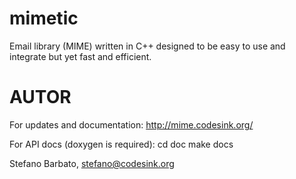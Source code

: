 # mimetic
Email library (MIME) written in C++ designed to be easy to use and integrate but yet fast and efficient.


# AUTOR

For updates and documentation:
    http://mime.codesink.org/

For API docs (doxygen is required):
    cd doc
    make docs

Stefano Barbato, stefano@codesink.org
